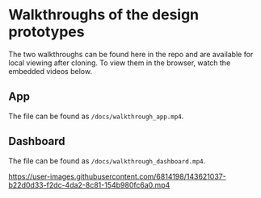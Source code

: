 # Walkthroughs of the design prototypes

The two walkthroughs can be found here in the repo and are available for local viewing after cloning. To view them in the browser, watch the embedded videos below.

## App
The file can be found as ```/docs/walkthrough_app.mp4```.

## Dashboard
The file can be found as ```/docs/walkthrough_dashboard.mp4```.

https://user-images.githubusercontent.com/6814198/143621037-b22d0d33-f2dc-4da2-8c81-154b980fc6a0.mp4

